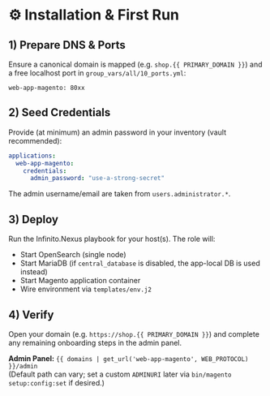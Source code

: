 # ⚙️ Installation & First Run

## 1) Prepare DNS & Ports
Ensure a canonical domain is mapped (e.g. `shop.{{ PRIMARY_DOMAIN }}`) and a free localhost port in `group_vars/all/10_ports.yml`:
```
web-app-magento: 80xx
```

## 2) Seed Credentials
Provide (at minimum) an admin password in your inventory (vault recommended):
```yaml
applications:
  web-app-magento:
    credentials:
      admin_password: "use-a-strong-secret"
```
The admin username/email are taken from `users.administrator.*`.

## 3) Deploy
Run the Infinito.Nexus playbook for your host(s). The role will:
- Start OpenSearch (single node)
- Start MariaDB (if `central_database` is disabled, the app-local DB is used instead)
- Start Magento application container
- Wire environment via `templates/env.j2`

## 4) Verify
Open your domain (e.g. `https://shop.{{ PRIMARY_DOMAIN }}`) and complete any remaining onboarding steps in the admin panel.

**Admin Panel:** `{{ domains | get_url('web-app-magento', WEB_PROTOCOL) }}/admin`  
(Default path can vary; set a custom `ADMINURI` later via `bin/magento setup:config:set` if desired.)
